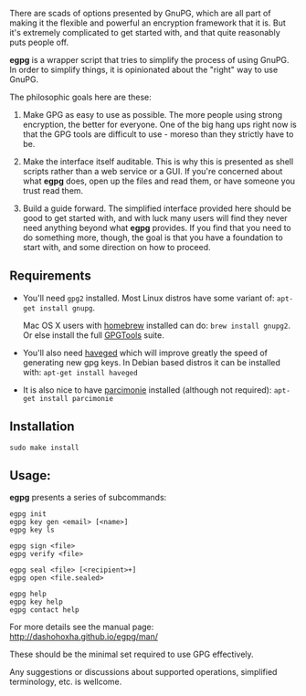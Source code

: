 There are scads of options presented by GnuPG, which are all part of
making it the flexible and powerful an encryption framework that it
is. But it's extremely complicated to get started with, and that quite
reasonably puts people off.

**egpg** is a wrapper script that tries to simplify the process of
using GnuPG. In order to simplify things, it is opinionated about the
"right" way to use GnuPG.

The philosophic goals here are these:

1. Make GPG as easy to use as possible. The more people using strong
   encryption, the better for everyone. One of the big hang ups right
   now is that the GPG tools are difficult to use - moreso than they
   strictly have to be.

2. Make the interface itself auditable. This is why this is presented
   as shell scripts rather than a web service or a GUI. If you're
   concerned about what **egpg** does, open up the files and read
   them, or have someone you trust read them.

3. Build a guide forward. The simplified interface provided here
   should be good to get started with, and with luck many users will
   find they never need anything beyond what **egpg** provides. If you
   find that you need to do something more, though, the goal is that
   you have a foundation to start with, and some direction on how to
   proceed.


## Requirements

 - You'll need `gpg2` installed. Most Linux distros have some variant
   of: `apt-get install gnupg`.

   Mac OS X users with [homebrew][1] installed can do: `brew install
   gnupg2`.  Or else install the full [GPGTools][2] suite.

 - You'll also need [haveged][3] which will improve greatly the speed
   of generating new gpg keys. In Debian based distros it can be
   installed with: `apt-get install haveged`

 - It is also nice to have [parcimonie][4] installed (although not
   required): `apt-get install parcimonie`

## Installation

`sudo make install`

## Usage:

**egpg** presents a series of subcommands:

```
egpg init
egpg key gen <email> [<name>]
egpg key ls

egpg sign <file>
egpg verify <file>

egpg seal <file> [<recipient>+]
egpg open <file.sealed>

egpg help
egpg key help
egpg contact help
```

For more details see the manual page: http://dashohoxha.github.io/egpg/man/

These should be the minimal set required to use GPG effectively.

Any suggestions or discussions about supported operations, simplified
terminology, etc. is wellcome.


[1]: http://brew.sh/
[2]: https://gpgtools.org/
[3]: http://www.issihosts.com/haveged/
[4]: https://gaffer.ptitcanardnoir.org/intrigeri/code/parcimonie/
